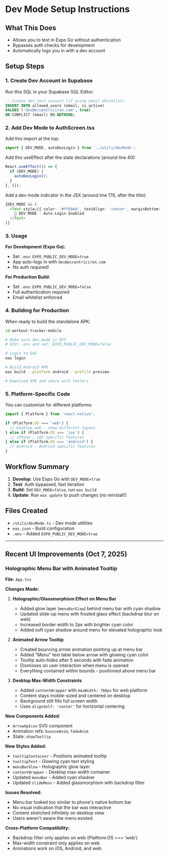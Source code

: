 # Dev Mode Setup Instructions

## What This Does
- Allows you to test in Expo Go without authentication
- Bypasses auth checks for development
- Automatically logs you in with a dev account

## Setup Steps

### 1. Create Dev Account in Supabase

Run this SQL in your Supabase SQL Editor:

```sql
-- Create dev test account (if using email whitelist)
INSERT INTO allowed_users (email, is_active)
VALUES ('dev@eccentriciron.com', true)
ON CONFLICT (email) DO NOTHING;
```

### 2. Add Dev Mode to AuthScreen.tsx

Add this import at the top:
```typescript
import { DEV_MODE, autoDevLogin } from '../utils/devMode';
```

Add this useEffect after the state declarations (around line 40):
```typescript
React.useEffect(() => {
  if (DEV_MODE) {
    autoDevLogin();
  }
}, []);
```

Add a dev mode indicator in the JSX (around line 176, after the title):
```typescript
{DEV_MODE && (
  <Text style={{ color: '#ff6b6b', textAlign: 'center', marginBottom: 16 }}>
    🔧 DEV MODE - Auto-Login Enabled
  </Text>
)}
```

### 3. Usage

**For Development (Expo Go):**
- Set `.env`: `EXPO_PUBLIC_DEV_MODE=true`
- App auto-logs in with `dev@eccentriciron.com`
- No auth required!

**For Production Build:**
- Set `.env`: `EXPO_PUBLIC_DEV_MODE=false`
- Full authentication required
- Email whitelist enforced

### 4. Building for Production

When ready to build the standalone APK:

```bash
cd workout-tracker-mobile

# Make sure dev mode is OFF
# Edit .env and set: EXPO_PUBLIC_DEV_MODE=false

# Login to EAS
eas login

# Build Android APK
eas build --platform android --profile preview

# Download APK and share with testers
```

### 5. Platform-Specific Code

You can customize for different platforms:

```typescript
import { Platform } from 'react-native';

if (Platform.OS === 'web') {
  // Desktop web - show different layout
} else if (Platform.OS === 'ios') {
  // iPhone - iOS specific features
} else if (Platform.OS === 'android') {
  // Android - Android specific features
}
```

## Workflow Summary

1. **Develop**: Use Expo Go with `DEV_MODE=true`
2. **Test**: Auth bypassed, fast iteration
3. **Build**: Set `DEV_MODE=false`, run `eas build`
4. **Update**: Run `eas update` to push changes (no reinstall!)

## Files Created

- `/utils/devMode.ts` - Dev mode utilities
- `eas.json` - Build configuration
- `.env` - Added `EXPO_PUBLIC_DEV_MODE=true`

---

## Recent UI Improvements (Oct 7, 2025)

### Holographic Menu Bar with Animated Tooltip
**File:** `App.tsx`

**Changes Made:**
1. **Holographic/Glassmorphism Effect on Menu Bar**
   - Added glow layer (`menuBarGlow`) behind menu bar with cyan shadow
   - Updated slide-up menu with frosted glass effect (backdrop blur on web)
   - Increased border width to 2px with brighter cyan color
   - Added soft cyan shadow around menu for elevated holographic look

2. **Animated Arrow Tooltip**
   - Created bouncing arrow animation pointing up at menu bar
   - Added "Menu" text label below arrow with glowing cyan color
   - Tooltip auto-hides after 5 seconds with fade animation
   - Dismisses on user interaction when menu is opened
   - Everything contained within bounds - positioned above menu bar

3. **Desktop Max-Width Constraints**
   - Added `contentWrapper` with `maxWidth: 768px` for web platform
   - Content stays mobile-sized and centered on desktop
   - Background still fills full screen width
   - Uses `alignSelf: 'center'` for horizontal centering

**New Components Added:**
- `ArrowUpIcon` SVG component
- Animation refs: `bounceAnim`, `fadeAnim`
- State: `showTooltip`

**New Styles Added:**
- `tooltipContainer` - Positions animated tooltip
- `tooltipText` - Glowing cyan text styling
- `menuBarGlow` - Holographic glow layer
- `contentWrapper` - Desktop max-width container
- Updated `menuBar` - Added cyan shadow
- Updated `slideMenu` - Added glassmorphism with backdrop filter

**Issues Resolved:**
- Menu bar looked too similar to phone's native bottom bar
- No visual indication that the bar was interactive
- Content stretched infinitely on desktop view
- Users weren't aware the menu existed

**Cross-Platform Compatibility:**
- Backdrop filter only applies on web (Platform.OS === 'web')
- Max-width constraint only applies on web
- Animations work on iOS, Android, and web
